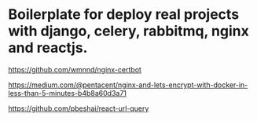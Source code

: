 # Boilerplate for deploy real projects with django, celery, rabbitmq, nginx and reactjs.


https://github.com/wmnnd/nginx-certbot

https://medium.com/@pentacent/nginx-and-lets-encrypt-with-docker-in-less-than-5-minutes-b4b8a60d3a71






https://github.com/pbeshai/react-url-query